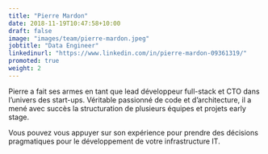 ```yaml
---
title: "Pierre Mardon"
date: 2018-11-19T10:47:58+10:00
draft: false
image: "images/team/pierre-mardon.jpeg"
jobtitle: "Data Engineer"
linkedinurl: "https://www.linkedin.com/in/pierre-mardon-09361319/"
promoted: true
weight: 2
---
```


Pierre a fait ses armes en tant que lead développeur full-stack et CTO dans l’univers des start-ups. Véritable passionné de code et d’architecture, il a mené avec succès la structuration de plusieurs équipes et projets early stage.

Vous pouvez vous appuyer sur son expérience pour prendre des décisions pragmatiques pour le développement de votre infrastructure IT.
